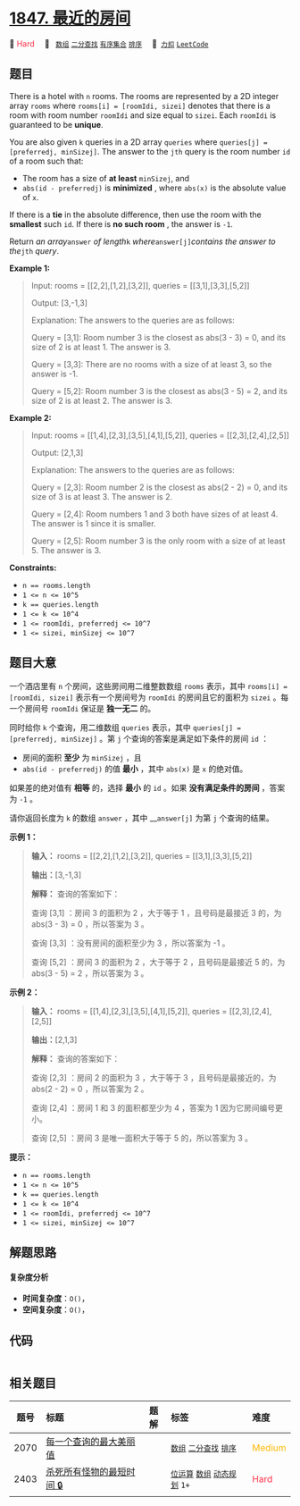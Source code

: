 # [1847. 最近的房间](https://2xiao.github.io/leetcode-js/problem/1847.html)

🔴 <font color=#ff334b>Hard</font>&emsp; 🔖&ensp; [`数组`](/tag/array.md) [`二分查找`](/tag/binary-search.md) [`有序集合`](/tag/ordered-set.md) [`排序`](/tag/sorting.md)&emsp; 🔗&ensp;[`力扣`](https://leetcode.cn/problems/closest-room) [`LeetCode`](https://leetcode.com/problems/closest-room)

## 题目

There is a hotel with `n` rooms. The rooms are represented by a 2D integer
array `rooms` where `rooms[i] = [roomIdi, sizei]` denotes that there is a room
with room number `roomIdi` and size equal to `sizei`. Each `roomIdi` is
guaranteed to be **unique**.

You are also given `k` queries in a 2D array `queries` where `queries[j] =
[preferredj, minSizej]`. The answer to the `jth` query is the room number `id`
of a room such that:

  * The room has a size of **at least** `minSizej`, and
  * `abs(id - preferredj)` is **minimized** , where `abs(x)` is the absolute value of `x`.

If there is a **tie** in the absolute difference, then use the room with the
**smallest** such `id`. If there is **no such room** , the answer is `-1`.

Return _an array_`answer` _of length_`k` _where_`answer[j]`_contains the
answer to the_`jth` _query_.



**Example 1:**

> Input: rooms = [[2,2],[1,2],[3,2]], queries = [[3,1],[3,3],[5,2]]
> 
> Output: [3,-1,3]
> 
> Explanation: The answers to the queries are as follows:
> 
> Query = [3,1]: Room number 3 is the closest as abs(3 - 3) = 0, and its size of 2 is at least 1. The answer is 3.
> 
> Query = [3,3]: There are no rooms with a size of at least 3, so the answer is -1.
> 
> Query = [5,2]: Room number 3 is the closest as abs(3 - 5) = 2, and its size of 2 is at least 2. The answer is 3.

**Example 2:**

> Input: rooms = [[1,4],[2,3],[3,5],[4,1],[5,2]], queries = [[2,3],[2,4],[2,5]]
> 
> Output: [2,1,3]
> 
> Explanation: The answers to the queries are as follows:
> 
> Query = [2,3]: Room number 2 is the closest as abs(2 - 2) = 0, and its size of 3 is at least 3. The answer is 2.
> 
> Query = [2,4]: Room numbers 1 and 3 both have sizes of at least 4. The answer is 1 since it is smaller.
> 
> Query = [2,5]: Room number 3 is the only room with a size of at least 5. The answer is 3.



**Constraints:**

  * `n == rooms.length`
  * `1 <= n <= 10^5`
  * `k == queries.length`
  * `1 <= k <= 10^4`
  * `1 <= roomIdi, preferredj <= 10^7`
  * `1 <= sizei, minSizej <= 10^7`


## 题目大意

一个酒店里有 `n` 个房间，这些房间用二维整数数组 `rooms` 表示，其中 `rooms[i] = [roomIdi, sizei]`
表示有一个房间号为 `roomIdi` 的房间且它的面积为 `sizei` 。每一个房间号 `roomIdi` 保证是 **独一无二** 的。

同时给你 `k` 个查询，用二维数组 `queries` 表示，其中 `queries[j] = [preferredj, minSizej]` 。第
`j` 个查询的答案是满足如下条件的房间 `id` ：

  * 房间的面积 **至少** 为 `minSizej` ，且
  * `abs(id - preferredj)` 的值 **最小** ，其中 `abs(x)` 是 `x` 的绝对值。

如果差的绝对值有 **相等** 的，选择 **最小** 的 `id` 。如果 **没有满足条件的房间** ，答案为 `-1` 。

请你返回长度为 `k` 的数组 `answer` ，其中 __`answer[j]` 为第 `j` 个查询的结果。

**示例 1：**

> 
> 
> 
> 
> 
> **输入：** rooms = [[2,2],[1,2],[3,2]], queries = [[3,1],[3,3],[5,2]]
> 
> **输出：**[3,-1,3]
> 
> **解释：** 查询的答案如下：
> 
> 查询 [3,1] ：房间 3 的面积为 2 ，大于等于 1 ，且号码是最接近 3 的，为 abs(3 - 3) = 0 ，所以答案为 3 。
> 
> 查询 [3,3] ：没有房间的面积至少为 3 ，所以答案为 -1 。
> 
> 查询 [5,2] ：房间 3 的面积为 2 ，大于等于 2 ，且号码是最接近 5 的，为 abs(3 - 5) = 2 ，所以答案为 3 。

**示例 2：**

> 
> 
> 
> 
> 
> **输入：** rooms = [[1,4],[2,3],[3,5],[4,1],[5,2]], queries = [[2,3],[2,4],[2,5]]
> 
> **输出：**[2,1,3]
> 
> **解释：** 查询的答案如下：
> 
> 查询 [2,3] ：房间 2 的面积为 3 ，大于等于 3 ，且号码是最接近的，为 abs(2 - 2) = 0 ，所以答案为 2 。
> 
> 查询 [2,4] ：房间 1 和 3 的面积都至少为 4 ，答案为 1 因为它房间编号更小。
> 
> 查询 [2,5] ：房间 3 是唯一面积大于等于 5 的，所以答案为 3 。

**提示：**

  * `n == rooms.length`
  * `1 <= n <= 10^5`
  * `k == queries.length`
  * `1 <= k <= 10^4`
  * `1 <= roomIdi, preferredj <= 10^7`
  * `1 <= sizei, minSizej <= 10^7`


## 解题思路

#### 复杂度分析

- **时间复杂度**：`O()`，
- **空间复杂度**：`O()`，

## 代码

```javascript

```

## 相关题目

<!-- prettier-ignore -->
| 题号 | 标题 | 题解 | 标签 | 难度 |
| :------: | :------ | :------: | :------ | :------ |
| 2070 | [每一个查询的最大美丽值](https://leetcode.com/problems/most-beautiful-item-for-each-query) |  |  [`数组`](/tag/array.md) [`二分查找`](/tag/binary-search.md) [`排序`](/tag/sorting.md) | <font color=#ffb800>Medium</font> |
| 2403 | [杀死所有怪物的最短时间 🔒](https://leetcode.com/problems/minimum-time-to-kill-all-monsters) |  |  [`位运算`](/tag/bit-manipulation.md) [`数组`](/tag/array.md) [`动态规划`](/tag/dynamic-programming.md) `1+` | <font color=#ff334b>Hard</font> |
